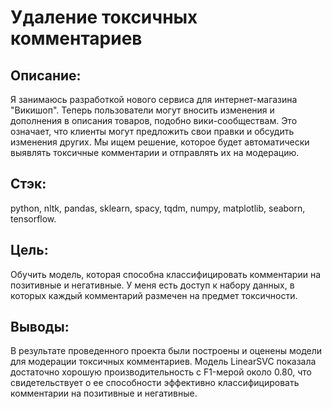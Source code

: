 # Удаление токсичных комментариев 
## Описание: 
Я занимаюсь разработкой нового сервиса для интернет-магазина "Викишоп". Теперь пользователи могут вносить изменения и дополнения в описания товаров, подобно вики-сообществам. Это означает, что клиенты могут предложить свои правки и обсудить изменения других. Мы ищем решение, которое будет автоматически выявлять токсичные комментарии и отправлять их на модерацию.

## Стэк: 
python, nltk, pandas, sklearn, spacy, tqdm, numpy, matplotlib, seaborn, tensorflow. 

## Цель: 
Обучить модель, которая способна классифицировать комментарии на позитивные и негативные. У меня есть доступ к набору данных, в которых каждый комментарий размечен на предмет токсичности.

## Выводы:
В результате проведенного проекта были построены и оценены модели для модерации токсичных комментариев. Модель LinearSVC показала достаточно хорошую производительность с F1-мерой около 0.80, что свидетельствует о ее способности эффективно классифицировать комментарии на позитивные и негативные.
